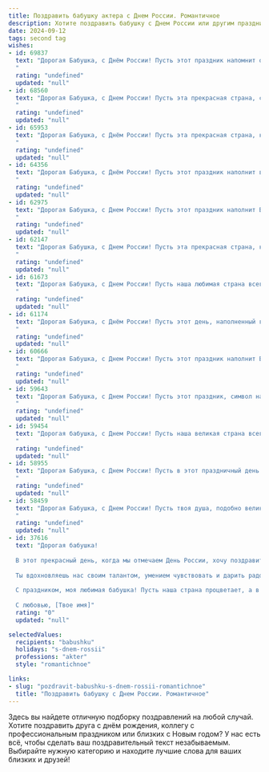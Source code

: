 ```yaml
---
title: Поздравить бабушку актера с Днем России. Романтичное
description: Хотите поздравить бабушку с Днем России или другим праздником? Наш ИИ создаст незабываемое поздравление, а вы обязательно выделитесь среди других.  
date: 2024-09-12
tags: second tag
wishes:
- id: 69837
  text: "Дорогая Бабушка, с Днём России! Пусть этот праздник напомнит о красоте нашей Родины, о ее богатой истории и талантливых людях. Ты, как истинный артист, всегда дарила нам яркие эмоции и светлые чувства, подобно актеру на сцене. Пусть твоя жизнь будет полна радости, любви и вдохновения!
  "
  rating: "undefined"
  updated: "null"
- id: 68560
  text: "Дорогая Бабушка, с Днем России! Пусть эта прекрасная страна, с ее богатой историей и культурой, всегда приносит вам радость, свет и любовь. Вы – актриса, покоряющая сердца своим талантом, и именно такой же яркой и незабываемой должна быть ваша жизнь, полная любви и счастья!
  "
  rating: "undefined"
  updated: "null"
- id: 65953
  text: "Дорогая Бабушка, с Днём России! Пусть эта прекрасная страна, как и ты, всегда будет полна тепла, света и любви, а твои талант и харизма, как у настоящего актера, продолжают радовать нас и всех вокруг!
  "
  rating: "undefined"
  updated: "null"
- id: 64356
  text: "Дорогая Бабушка, с Днём России! Пусть этот праздник наполнит ваш день светлыми чувствами, а твоя душа будет полна гордости за нашу великую страну. Пусть твоя жизнь, как и великая русская история, будет богата интересными событиями, яркими мгновениями и безграничной любовью.  С праздником, милая, любимая Бабушка!
  "
  rating: "undefined"
  updated: "null"
- id: 62975
  text: "Дорогая Бабушка, с Днем России! Пусть этот праздник наполнит Вашу жизнь яркими красками, как театральные декорации, а каждый день будет полон радости и любви, словно сцена, полная жизни.
  "
  rating: "undefined"
  updated: "null"
- id: 62147
  text: "Дорогая Бабушка, с Днем России! Пусть эта прекрасная страна, которую ты так любишь, всегда дарит тебе тепло и радость, а твоя творческая душа, как и душа настоящего актёра, будет наполняться вдохновением!
  "
  rating: "undefined"
  updated: "null"
- id: 61673
  text: "Дорогая Бабушка, с Днем России! Пусть наша любимая страна всегда сияет яркими красками, как твоя душа, полная добра и любви. Желаю тебе крепкого здоровья, светлых радостей и вечного очарования, которое ты даришь нам своим талантом актрисы.
  "
  rating: "undefined"
  updated: "null"
- id: 61174
  text: "Дорогая Бабушка, с Днём России! Пусть этот день, наполненный гордостью за нашу Родину, подарит тебе тепло и свет, как твои любимые роли на сцене. Пусть твоя душа, подобная талантливому актеру, всегда сияет яркими красками жизни!
  "
  rating: "undefined"
  updated: "null"
- id: 60666
  text: "Дорогая Бабушка, с Днем России! Пусть этот праздник наполнит Вашу жизнь теплом, любовью и душевным покоем. Вы - настоящая актриса нашей семейной истории, чье искусство дарит нам радость и свет.  Пусть Ваше сердце всегда будет полным счастья, а улыбка - яркой, как праздничный салют над нашей любимой Россией!
  "
  rating: "undefined"
  updated: "null"
- id: 59643
  text: "Дорогая Бабушка, с Днем России! Пусть этот праздник, символ нашей Родины, принесет тебе светлые чувства, как яркая сцена, где ты, словно талантливая актриса, играешь роль любящей и мудрой бабушки.
  "
  rating: "undefined"
  updated: "null"
- id: 59454
  text: "Дорогая бабушка, с Днем России! Пусть наша великая страна всегда будет для тебя символом любви, надежды и процветания, как и  твоя  сценическая  жизнь  полна  ярких  ролей  и  искренних  аплодисментов.
  "
  rating: "undefined"
  updated: "null"
- id: 58955
  text: "Дорогая Бабушка, с Днем России! Пусть в этот праздничный день в твоей душе звучит прекрасная мелодия любви к нашей Родине, а твои глаза светятся счастьем, как яркие огни столичных театров.  Ты - настоящая актриса жизни, всегда играющая главные роли с теплом и любовью.  Желаю тебе крепкого здоровья, долголетия и много-много ярких моментов в твоем прекрасном  исполнении!
  "
  rating: "undefined"
  updated: "null"
- id: 58459
  text: "Дорогая Бабушка, с Днем России! Пусть твоя душа, подобно великой русской душе, всегда будет полна любви, тепла и нежности. Пусть твоя жизнь, подобно русской истории, будет богата на яркие события и незабываемые моменты. Пусть твоя профессия актера приносит тебе радость и вдохновение, а ты, как истинная звезда, всегда будешь сиять на сцене жизни.
  "
  rating: "undefined"
  updated: "null"
- id: 37616
  text: "Дорогая бабушка!
  
  В этот прекрасный день, когда мы отмечаем День России, хочу поздравить тебя и выразить свою безграничную любовь и благодарность. Ты — как светлая звезда на сцене нашей жизни, которая всегда согревает сердца своим теплом и мудростью.
  
  Ты вдохновляешь нас своим талантом, умением чувствовать и дарить радость. Пусть каждый новый день приносит тебе радость, как новый акт в спектакле, полным смысла и любви. Желаю, чтобы твоя жизнь была наполнена яркими эмоциями, как лучшие сцены в театре.
  
  С праздником, моя любимая бабушка! Пусть наша страна процветает, а в твоем сердце всегда царит счастье!
  
  С любовью, [Твое имя]"
  rating: "0"
  updated: "null"

selectedValues:
  recipients: "babushku"
  holidays: "s-dnem-rossii"
  professions: "akter"
  style: "romantichnoe"

links:
- slug: "pozdravit-babushku-s-dnem-rossii-romantichnoe"
  title: "Поздравить бабушку с Днем России. Романтичное"
---
```


Здесь вы найдете отличную подборку поздравлений на любой случай. 
Хотите поздравить друга с днём рождения, коллегу с профессиональным праздником или близких с Новым годом? У нас есть всё, чтобы сделать ваш поздравительный текст незабываемым. Выбирайте нужную категорию и находите лучшие слова для ваших близких и друзей!
